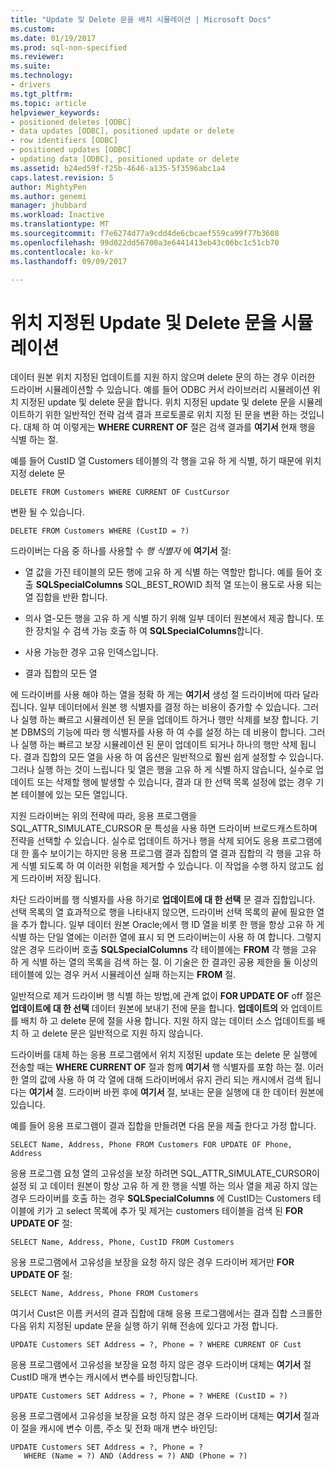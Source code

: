 ```yaml
---
title: "Update 및 Delete 문을 배치 시뮬레이션 | Microsoft Docs"
ms.custom: 
ms.date: 01/19/2017
ms.prod: sql-non-specified
ms.reviewer: 
ms.suite: 
ms.technology:
- drivers
ms.tgt_pltfrm: 
ms.topic: article
helpviewer_keywords:
- positioned deletes [ODBC]
- data updates [ODBC], positioned update or delete
- row identifiers [ODBC]
- positioned updates [ODBC]
- updating data [ODBC], positioned update or delete
ms.assetid: b24ed59f-f25b-4646-a135-5f3596abc1a4
caps.latest.revision: 5
author: MightyPen
ms.author: genemi
manager: jhubbard
ms.workload: Inactive
ms.translationtype: MT
ms.sourcegitcommit: f7e6274d77a9cdd4de6cbcaef559ca99f77b3608
ms.openlocfilehash: 99d022dd56700a3e6441413eb43c06bc1c51cb70
ms.contentlocale: ko-kr
ms.lasthandoff: 09/09/2017

---
```

# <a name="simulating-positioned-update-and-delete-statements"></a>위치 지정된 Update 및 Delete 문을 시뮬레이션
데이터 원본 위치 지정된 업데이트를 지원 하지 않으며 delete 문의 하는 경우 이러한 드라이버 시뮬레이션할 수 있습니다. 예를 들어 ODBC 커서 라이브러리 시뮬레이션 위치 지정된 update 및 delete 문을 합니다. 위치 지정된 update 및 delete 문을 시뮬레이트하기 위한 일반적인 전략 검색 결과 프로토콜로 위치 지정 된 문을 변환 하는 것입니다. 대체 하 여 이렇게는 **WHERE CURRENT OF** 절은 검색 결과를 **여기서** 현재 행을 식별 하는 절.  
  
 예를 들어 CustID 열 Customers 테이블의 각 행을 고유 하 게 식별, 하기 때문에 위치 지정 delete 문  
  
```  
DELETE FROM Customers WHERE CURRENT OF CustCursor  
```  
  
 변환 될 수 있습니다.  
  
```  
DELETE FROM Customers WHERE (CustID = ?)  
```  
  
 드라이버는 다음 중 하나를 사용할 수 *행 식별자* 에 **여기서** 절:  
  
-   열 값을 가진 테이블의 모든 행에 고유 하 게 식별 하는 역할만 합니다. 예를 들어 호출 **SQLSpecialColumns** SQL_BEST_ROWID 최적 열 또는이 용도로 사용 되는 열 집합을 반환 합니다.  
  
-   의사 열-모든 행을 고유 하 게 식별 하기 위해 일부 데이터 원본에서 제공 합니다. 또한 장치일 수 검색 가능 호출 하 여 **SQLSpecialColumns**합니다.  
  
-   사용 가능한 경우 고유 인덱스입니다.  
  
-   결과 집합의 모든 열  
  
 에 드라이버를 사용 해야 하는 열을 정확 하 게는 **여기서** 생성 절 드라이버에 따라 달라 집니다. 일부 데이터에서 원본 행 식별자를 결정 하는 비용이 증가할 수 있습니다. 그러나 실행 하는 빠르고 시뮬레이션 된 문을 업데이트 하거나 행만 삭제를 보장 합니다. 기본 DBMS의 기능에 따라 행 식별자를 사용 하 여 수를 설정 하는 데 비용이 합니다. 그러나 실행 하는 빠르고 보장 시뮬레이션 된 문이 업데이트 되거나 하나의 행만 삭제 됩니다. 결과 집합의 모든 열을 사용 하 여 옵션은 일반적으로 훨씬 쉽게 설정할 수 있습니다. 그러나 실행 하는 것이 느립니다 및 열은 행을 고유 하 게 식별 하지 않습니다, 실수로 업데이트 또는 삭제할 행에 발생할 수 있습니다, 결과 대 한 선택 목록 설정에 없는 경우 기본 테이블에 있는 모든 열입니다.  
  
 지원 드라이버는 위의 전략에 따라, 응용 프로그램을 SQL_ATTR_SIMULATE_CURSOR 문 특성을 사용 하면 드라이버 브로드캐스트하며 전략을 선택할 수 있습니다. 실수로 업데이트 하거나 행을 삭제 되어도 응용 프로그램에 대 한 홀수 보이기는 하지만 응용 프로그램 결과 집합의 열 결과 집합의 각 행을 고유 하 게 식별 되도록 하 여 이러한 위험을 제거할 수 있습니다. 이 작업을 수행 하지 않고도 쉽게 드라이버 저장 됩니다.  
  
 차단 드라이버를 행 식별자를 사용 하기로 **업데이트에 대 한 선택** 문 결과 집합입니다. 선택 목록의 열 효과적으로 행을 나타내지 않으면, 드라이버 선택 목록의 끝에 필요한 열을 추가 합니다. 일부 데이터 원본 Oracle;에서 행 ID 열을 비롯 한 행을 항상 고유 하 게 식별 하는 단일 열에는 이러한 열에 표시 되 면 드라이버는이 사용 하 여 합니다. 그렇지 않은 경우 드라이버 호출 **SQLSpecialColumns** 각 테이블에는 **FROM** 각 행을 고유 하 게 식별 하는 열의 목록을 검색 하는 절. 이 기술은 한 결과인 공용 제한을 둘 이상의 테이블에 있는 경우 커서 시뮬레이션 실패 하는지는 **FROM** 절.  
  
 일반적으로 제거 드라이버 행 식별 하는 방법,에 관계 없이 **FOR UPDATE OF** off 절은 **업데이트에 대 한 선택** 데이터 원본에 보내기 전에 문을 합니다. **업데이트의** 와 업데이트를 배치 하 고 delete 문에 절을 사용 합니다. 지원 하지 않는 데이터 소스 업데이트를 배치 하 고 delete 문은 일반적으로 지원 하지 않습니다.  
  
 드라이버를 대체 하는 응용 프로그램에서 위치 지정된 update 또는 delete 문 실행에 전송할 때는 **WHERE CURRENT OF** 절과 함께 **여기서** 행 식별자를 포함 하는 절. 이러한 열의 값에 사용 하 여 각 열에 대해 드라이버에서 유지 관리 되는 캐시에서 검색 됩니다는 **여기서** 절. 드라이버 바뀐 후에 **여기서** 절, 보내는 문을 실행에 대 한 데이터 원본에 있습니다.  
  
 예를 들어 응용 프로그램이 결과 집합을 만들려면 다음 문을 제출 한다고 가정 합니다.  
  
```  
SELECT Name, Address, Phone FROM Customers FOR UPDATE OF Phone, Address  
```  
  
 응용 프로그램 요청 열의 고유성을 보장 하려면 SQL_ATTR_SIMULATE_CURSOR이 설정 되 고 데이터 원본이 항상 고유 하 게 한 행을 식별 하는 의사 열을 제공 하지 않는 경우 드라이버를 호출 하는 경우 **SQLSpecialColumns** 에 CustID는 Customers 테이블에 키가 고 select 목록에 추가 및 제거는 customers 테이블을 검색 된 **FOR UPDATE OF** 절:  
  
```  
SELECT Name, Address, Phone, CustID FROM Customers  
```  
  
 응용 프로그램에서 고유성을 보장을 요청 하지 않은 경우 드라이버 제거만 **FOR UPDATE OF** 절:  
  
```  
SELECT Name, Address, Phone FROM Customers  
```  
  
 여기서 Cust은 이름 커서의 결과 집합에 대해 응용 프로그램에서는 결과 집합 스크롤한 다음 위치 지정된 update 문을 실행 하기 위해 전송에 있다고 가정 합니다.  
  
```  
UPDATE Customers SET Address = ?, Phone = ? WHERE CURRENT OF Cust  
```  
  
 응용 프로그램에서 고유성을 보장을 요청 하지 않은 경우 드라이버 대체는 **여기서** 절 CustID 매개 변수는 캐시에서 변수를 바인딩합니다.  
  
```  
UPDATE Customers SET Address = ?, Phone = ? WHERE (CustID = ?)  
```  
  
 응용 프로그램에서 고유성을 보장을 요청 하지 않은 경우 드라이버 대체는 **여기서** 절과이 절을 캐시에 변수 이름, 주소 및 전화 매개 변수 바인딩:  
  
```  
UPDATE Customers SET Address = ?, Phone = ?  
   WHERE (Name = ?) AND (Address = ?) AND (Phone = ?)  
```

